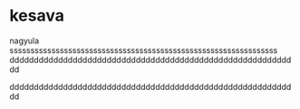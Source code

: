 # kesava
nagyula
ssssssssssssssssssssssssssssssssssssssssssssssssssssssssssssssss
dddddddddddddddddddddddddddddddddddddddddddddddddddddddddddd






dddddddddddddddddddddddddddddddddddddddddddddddddddddddddddd
